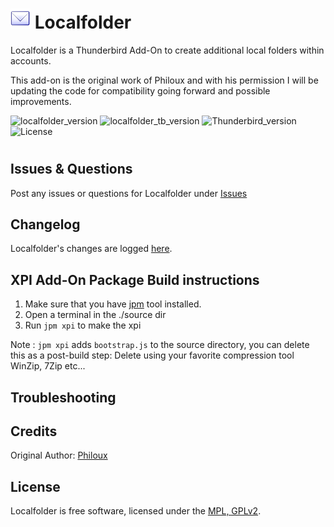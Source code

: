 # ![Localfolder icon](source/chrome/skin/classic/localfolder-32x32.png "Localfolder")  Localfolder

Localfolder is a Thunderbird Add-On to create additional local folders within accounts.

This add-on is the original work of Philoux and with his permission I will be updating
the code for compatibility going forward and possible improvements.

![localfolder_version](https://img.shields.io/badge/version-v0.8.10-orange.png?style=plastic&label=Localfolder)
![localfolder_tb_version](https://img.shields.io/badge/version-v0.8.10-blue.png?label=Thunderbird%20Add-On)
![Thunderbird_version](https://img.shields.io/badge/version-v17.0_--_58.*-blue.png?label=Thunderbird)
![License](https://img.shields.io/badge/version-GPLv2-red.png?label=license)
#
## Issues & Questions
Post any issues or questions for Localfolder under [Issues](https://github.com/cleidigh/Localfolder-TB/issues)

## Changelog
Localfolder's changes are logged [here](CHANGELOG.md).

## XPI Add-On Package Build instructions

1. Make sure that you have [jpm](https://developer.mozilla.org/en-US/Add-ons/SDK/Tools/jpm#Installation) tool installed.
2. Open a terminal in the ./source dir
3. Run ``jpm xpi`` to make the xpi

Note : ``jpm xpi`` adds ``bootstrap.js`` to the source directory, you can delete this as a post-build step: 
Delete using your favorite compression tool WinZip, 7Zip etc...

## Troubleshooting

## Credits
Original Author: [Philoux](https://addons.thunderbird.net/en-US/thunderbird/user/philoux/ "Philoux")

## License

Localfolder is free software, licensed under the [MPL, GPLv2](https://github.com/cleidigh/Localfolder-TB/source/LICENSE).

